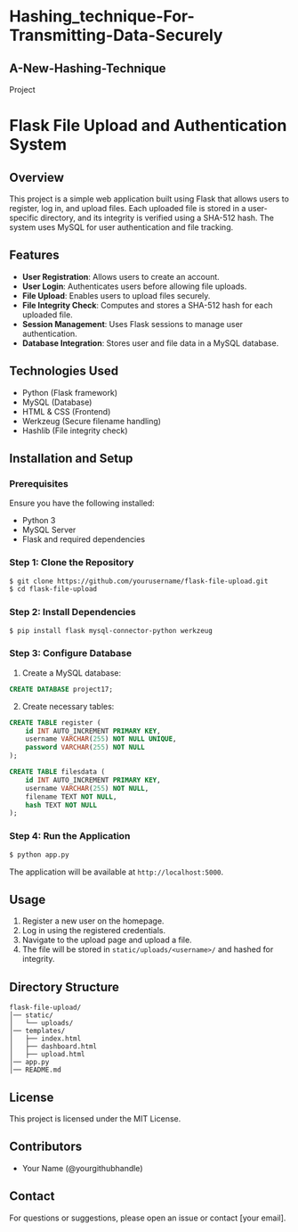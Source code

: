# Hashing_technique-For-Transmitting-Data-Securely

## A-New-Hashing-Technique
Project
# Flask File Upload and Authentication System

## Overview
This project is a simple web application built using Flask that allows users to register, log in, and upload files. Each uploaded file is stored in a user-specific directory, and its integrity is verified using a SHA-512 hash. The system uses MySQL for user authentication and file tracking.

## Features
- **User Registration**: Allows users to create an account.
- **User Login**: Authenticates users before allowing file uploads.
- **File Upload**: Enables users to upload files securely.
- **File Integrity Check**: Computes and stores a SHA-512 hash for each uploaded file.
- **Session Management**: Uses Flask sessions to manage user authentication.
- **Database Integration**: Stores user and file data in a MySQL database.

## Technologies Used
- Python (Flask framework)
- MySQL (Database)
- HTML & CSS (Frontend)
- Werkzeug (Secure filename handling)
- Hashlib (File integrity check)

## Installation and Setup
### Prerequisites
Ensure you have the following installed:
- Python 3
- MySQL Server
- Flask and required dependencies

### Step 1: Clone the Repository
```sh
$ git clone https://github.com/yourusername/flask-file-upload.git
$ cd flask-file-upload
```

### Step 2: Install Dependencies
```sh
$ pip install flask mysql-connector-python werkzeug
```

### Step 3: Configure Database
1. Create a MySQL database:
```sql
CREATE DATABASE project17;
```
2. Create necessary tables:
```sql
CREATE TABLE register (
    id INT AUTO_INCREMENT PRIMARY KEY,
    username VARCHAR(255) NOT NULL UNIQUE,
    password VARCHAR(255) NOT NULL
);

CREATE TABLE filesdata (
    id INT AUTO_INCREMENT PRIMARY KEY,
    username VARCHAR(255) NOT NULL,
    filename TEXT NOT NULL,
    hash TEXT NOT NULL
);
```

### Step 4: Run the Application
```sh
$ python app.py
```
The application will be available at `http://localhost:5000`.

## Usage
1. Register a new user on the homepage.
2. Log in using the registered credentials.
3. Navigate to the upload page and upload a file.
4. The file will be stored in `static/uploads/<username>/` and hashed for integrity.

## Directory Structure
```
flask-file-upload/
│── static/
│   └── uploads/
│── templates/
│   ├── index.html
│   ├── dashboard.html
│   ├── upload.html
│── app.py
│── README.md
```

## License
This project is licensed under the MIT License.

## Contributors
- Your Name (@yourgithubhandle)

## Contact
For questions or suggestions, please open an issue or contact [your email].

